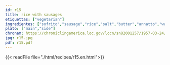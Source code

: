 ```yaml
---
id: r15
title: rice with sausages
etiquettas: ["vegetarian"]
ingredientes: ["sofrito","sausage","rice","salt","butter","annatto","water"]
plato: ["main","side"]
chronam: https://chroniclingamerica.loc.gov/lccn/sn82001257/1957-03-24/ed-1/seq-5/
jpg: r15.jpg
pdf: r15.pdf
---
```


{{< readFile file="./html/recipes/r15.en.html">}}